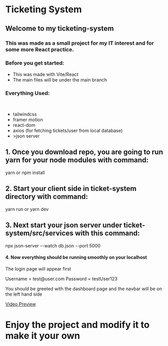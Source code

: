 <h1>Ticketing System</h1>

<h2>Welcome to my ticketing-system</h2>

<body>

  <h3>This was made as a small project for my IT interest and for some more React practice.</h3>

<h3>Before you get started:</h3>

<ul>
<li>This was made with Vite/React</li>
<li>The main files will be under the main branch </li>
</ul>
  <h3>Everything Used:</h3>
  <br />
<ul>
<li>tailwindcss
</li>
<li>framer motion
</li>
<li>react-dom
</li>
<li>axios (for fetching tickets/user from local database)
</li>
  <li>>json server</li>
</ul>

<h2>1. Once you download repo, you are going to run yarn for your node modules with command:</h2>
<span>yarn or npm install</span>
<h2>2. Start your client side in ticket-system directory with command:</h2>
<span>yarn run or yarn dev</span>
<h2>3. Next start your json server under ticket-system/src/services with this command: </h2>
<span> npx json-server --watch db.json --port 5000	</span>
<h4>4. Now everything should be running smoothly on your localhost</h4>
<p>The login page will appear first </p>
<span>Username = test@user.com</span>
<span>Password = testUser123</span>
<p> You should be greeted with the dashboard page and the navbar will be on the left hand side</p>

<a href="www.youtube.com">Video Preview</a>

<h1>Enjoy the project and modify it to make it your own</h1>

</body>
